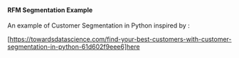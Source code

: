 
#### RFM Segmentation Example

An example of Customer Segmentation in Python inspired by :


[https://towardsdatascience.com/find-your-best-customers-with-customer-segmentation-in-python-61d602f9eee6]here

